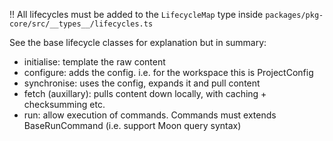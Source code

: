 !! All lifecycles must be added to the `LifecycleMap` type inside `packages/pkg-core/src/__types__/lifecycles.ts`

See the base lifecycle classes for explanation but in summary:

- initialise: template the raw content
- configure: adds the config. i.e. for the workspace this is ProjectConfig
- synchronise: uses the config, expands it and pull content
- fetch (auxillary): pulls content down locally, with caching + checksumming etc.
- run: allow execution of commands. Commands must extends BaseRunCommand (i.e. support Moon query syntax)
